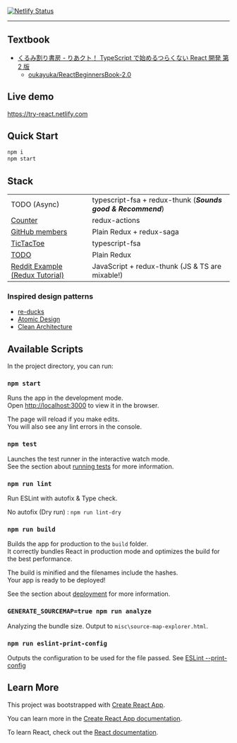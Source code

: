 [![Netlify Status](https://api.netlify.com/api/v1/badges/31a07445-a91f-4f7c-9803-0303061225e3/deploy-status)](https://app.netlify.com/sites/try-react/deploys)

* * *

## Textbook

-   [くるみ割り書房 - りあクト！ TypeScript で始めるつらくない React 開発 第 2 版](https://booth.pm/ja/items/1312652)
    -   [oukayuka/ReactBeginnersBook-2.0](https://github.com/oukayuka/ReactBeginnersBook-2.0)

## Live demo

<https://try-react.netlify.com>

## Quick Start

```sh
npm i
npm start
```

## Stack

|                                                                                                   |                                                              |
| ------------------------------------------------------------------------------------------------- | ------------------------------------------------------------ |
| TODO (Async)                                                                                      | typescript-fsa + redux-thunk (**_Sounds good & Recommend_**) |
| [Counter](https://github.com/oukayuka/ReactBeginnersBook-2.0/tree/master/10-redux/03-redux)       | redux-actions                                                |
| [GitHub members](https://github.com/oukayuka/ReactBeginnersBook-2.0/tree/master/11-async/03-saga) | Plain Redux + redux-saga                                     |
| [TicTacToe](https://reactjs.org/tutorial/tutorial.html)                                           | typescript-fsa                                               |
| [TODO](http://todomvc.com/examples/typescript-react/#/)                                           | Plain Redux                                                  |
| [Reddit Example (Redux Tutorial)](https://redux.js.org/advanced/async-actions)                    | JavaScript + redux-thunk (JS & TS are mixable!)              |

### Inspired design patterns

-   [re-ducks](https://github.com/alexnm/re-ducks)
-   [Atomic Design](https://patternlab.io/)
-   [Clean Architecture](https://blog.cleancoder.com/uncle-bob/2012/08/13/the-clean-architecture.html)

## Available Scripts

In the project directory, you can run:

### `npm start`

Runs the app in the development mode.<br>
Open <http://localhost:3000> to view it in the browser.

The page will reload if you make edits.<br>
You will also see any lint errors in the console.

### `npm test`

Launches the test runner in the interactive watch mode.<br>
See the section about [running tests](https://facebook.github.io/create-react-app/docs/running-tests) for more information.

### `npm run lint`

Run ESLint with autofix & Type check.

No autofix (Dry run) : `npm run lint-dry`

### `npm run build`

Builds the app for production to the `build` folder.<br>
It correctly bundles React in production mode and optimizes the build for the best performance.

The build is minified and the filenames include the hashes.<br>
Your app is ready to be deployed!

See the section about [deployment](https://facebook.github.io/create-react-app/docs/deployment) for more information.

### `GENERATE_SOURCEMAP=true npm run analyze`

Analyzing the bundle size.
Output to `misc\source-map-explorer.html`.

### `npm run eslint-print-config`

Outputs the configuration to be used for the file passed.
See [ESLint --print-config](https://eslint.org/docs/user-guide/command-line-interface#--print-config)

## Learn More

This project was bootstrapped with [Create React App](https://github.com/facebook/create-react-app).

You can learn more in the [Create React App documentation](https://facebook.github.io/create-react-app/docs/getting-started).

To learn React, check out the [React documentation](https://reactjs.org/).

